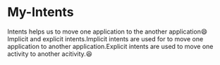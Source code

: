 # My-Intents
Intents helps us to move one application to the another application:smile:
Implicit and explicit intents.Implicit intents are used for to move one application to another application.Explicit intents are used to move one activity to another acitivity.:laughing: 
